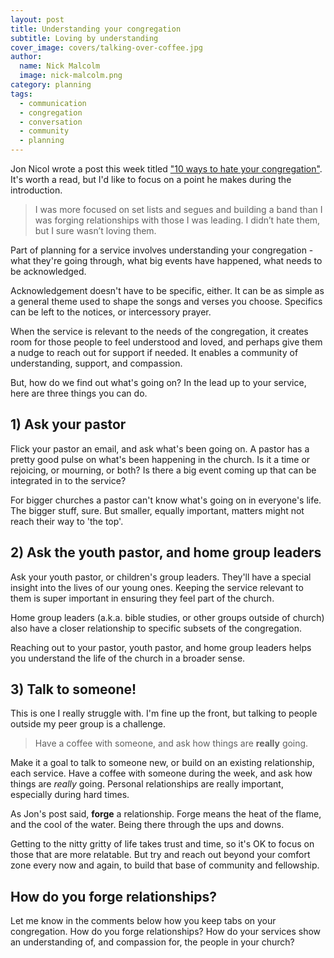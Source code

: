 ```yaml
---
layout: post
title: Understanding your congregation
subtitle: Loving by understanding
cover_image: covers/talking-over-coffee.jpg
author:
  name: Nick Malcolm
  image: nick-malcolm.png
category: planning
tags:
  - communication
  - congregation
  - conversation
  - community
  - planning
---
```


Jon Nicol wrote a post this week titled ["10 ways to hate your congregation"](http://www.worshipteamcoach.com/blog/2014/09/02/10-ways-to-hate-your-congregation). It's worth a read, but I'd like to focus on a point he makes during the introduction.

> I was more focused on set lists and segues and building a band than I was forging relationships with those I was leading. I didn’t hate them, but I sure wasn’t loving them.

Part of planning for a service involves understanding your congregation - what they're going through, what big events have happened, what needs to be acknowledged.

Acknowledgement doesn't have to be specific, either. It can be as simple as a general theme used to shape the songs and verses you choose. Specifics can be left to the notices, or intercessory prayer.

When the service is relevant to the needs of the congregation, it creates room for those people to feel understood and loved, and perhaps give them a nudge to reach out for support if needed. It enables a community of understanding, support, and compassion.

But, how do we find out what's going on? In the lead up to your service, here are three things you can do.

<!-- more -->

## 1) Ask your pastor

Flick your pastor an email, and ask what's been going on. A pastor has a pretty good pulse on what's been happening in the church. Is it a time or rejoicing, or mourning, or both? Is there a big event coming up that can be integrated in to the service?

For bigger churches a pastor can't know what's going on in everyone's life. The bigger stuff, sure. But smaller, equally important, matters might not reach their way to 'the top'.

## 2) Ask the youth pastor, and home group leaders

Ask your youth pastor, or children's group leaders. They'll have a special insight into the lives of our young ones. Keeping the service relevant to them is super important in ensuring they feel part of the church.

Home group leaders (a.k.a. bible studies, or other groups outside of church) also have a closer relationship to specific subsets of the congregation.

Reaching out to your pastor, youth pastor, and home group leaders helps you understand the life of the church in a broader sense.

## 3) Talk to someone!

This is one I really struggle with. I'm fine up the front, but talking to people outside my peer group is a challenge.

<blockquote class="hero-quote">
  <p>Have a coffee with someone, and ask how things are <strong>really</strong> going.</p>
</blockquote>

Make it a goal to talk to someone new, or build on an existing relationship, each service. Have a coffee with someone during the week, and ask how things are _really_ going. Personal relationships are really important, especially during hard times. 

As Jon's post said, **forge** a relationship. Forge means the heat of the flame, and the cool of the water. Being there through the ups and downs.

Getting to the nitty gritty of life takes trust and time, so it's OK to focus on those that are more relatable. But try and reach out beyond your comfort zone every now and again, to build that base of community and fellowship.

## How do you forge relationships?

Let me know in the comments below how you keep tabs on your congregation. How do you forge relationships? How do your services show an understanding of, and compassion for, the people in your church?
